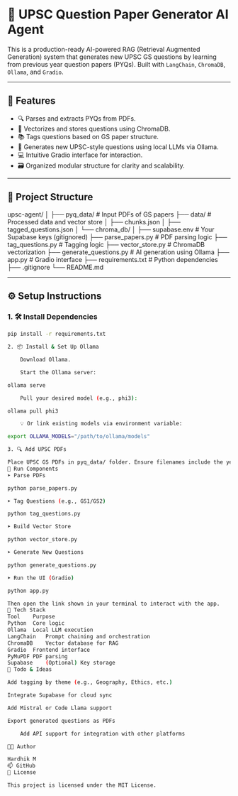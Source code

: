 # 🧠 UPSC Question Paper Generator AI Agent

This is a production-ready AI-powered RAG (Retrieval Augmented Generation) system that generates new UPSC GS questions by learning from previous year question papers (PYQs). Built with `LangChain`, `ChromaDB`, `Ollama`, and `Gradio`.

---

## 🚀 Features

- 🔍 Parses and extracts PYQs from PDFs.
- 🧠 Vectorizes and stores questions using ChromaDB.
- 📚 Tags questions based on GS paper structure.
- 🧪 Generates new UPSC-style questions using local LLMs via Ollama.
- 💻 Intuitive Gradio interface for interaction.
- 🗃️ Organized modular structure for clarity and scalability.

---

## 📁 Project Structure

upsc-agent/
│
├── pyq_data/ # Input PDFs of GS papers
├── data/ # Processed data and vector store
│ ├── chunks.json
│ ├── tagged_questions.json
│ └── chroma_db/
│
├── supabase.env # Your Supabase keys (gitignored)
├── parse_papers.py # PDF parsing logic
├── tag_questions.py # Tagging logic
├── vector_store.py # ChromaDB vectorization
├── generate_questions.py # AI generation using Ollama
├── app.py # Gradio interface
├── requirements.txt # Python dependencies
├── .gitignore
└── README.md


---

## ⚙️ Setup Instructions

### 1. 🛠️ Install Dependencies

```bash
pip install -r requirements.txt

2. 📦 Install & Set Up Ollama

    Download Ollama.

    Start the Ollama server:

ollama serve

    Pull your desired model (e.g., phi3):

ollama pull phi3

    💡 Or link existing models via environment variable:

export OLLAMA_MODELS="/path/to/ollama/models"

3. 🔍 Add UPSC PDFs

Place UPSC GS PDFs in pyq_data/ folder. Ensure filenames include the year for parsing logic to work correctly.
🧪 Run Components
➤ Parse PDFs

python parse_papers.py

➤ Tag Questions (e.g., GS1/GS2)

python tag_questions.py

➤ Build Vector Store

python vector_store.py

➤ Generate New Questions

python generate_questions.py

➤ Run the UI (Gradio)

python app.py

Then open the link shown in your terminal to interact with the app.
🧠 Tech Stack
Tool	Purpose
Python	Core logic
Ollama	Local LLM execution
LangChain	Prompt chaining and orchestration
ChromaDB	Vector database for RAG
Gradio	Frontend interface
PyMuPDF	PDF parsing
Supabase	(Optional) Key storage
📌 Todo & Ideas

Add tagging by theme (e.g., Geography, Ethics, etc.)

Integrate Supabase for cloud sync

Add Mistral or Code Llama support

Export generated questions as PDFs

    Add API support for integration with other platforms

👨‍💻 Author

Hardhik M
📫 GitHub
🪪 License

This project is licensed under the MIT License.
